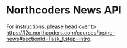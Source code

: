 # Northcoders News API

For instructions, please head over to https://l2c.northcoders.com/courses/be/nc-news#sectionId=Task_1,step=intro.
